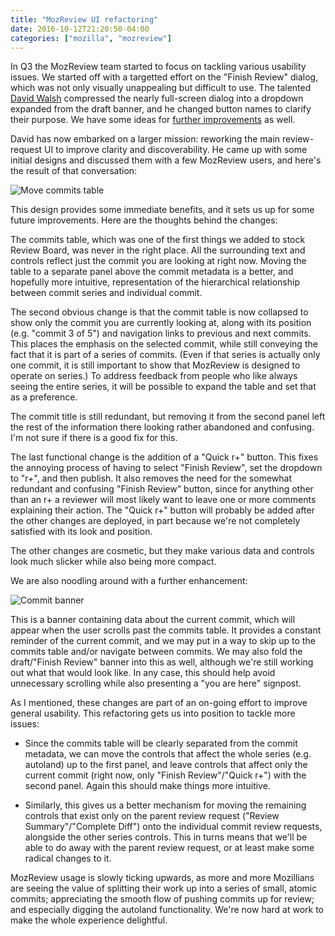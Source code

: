 ```yaml
---
title: "MozReview UI refactoring"
date: 2016-10-12T21:20:50-04:00
categories: ["mozilla", "mozreview"]
---
```

In Q3 the MozReview team started to focus on tackling various
usability issues.  We started off with a targetted effort on the
"Finish Review" dialog, which was not only visually unappealing but
difficult to use.  The talented [David Walsh][] compressed the nearly
full-screen dialog into a dropdown expanded from the draft banner, and
he changed button names to clarify their purpose.  We have some
ideas for [further improvements][] as well.

David has now embarked on a larger mission: reworking the main
review-request UI to improve clarity and discoverability.  He came up
with some initial designs and discussed them with a few MozReview
users, and here's the result of that conversation:

![Move commits table](/images/move_commits_table.png)

This design provides some immediate benefits, and it sets us up for
some future improvements.  Here are the thoughts behind the changes:

The commits table, which was one of the first things we added to stock
Review Board, was never in the right place.  All the surrounding text
and controls reflect just the commit you are looking at right now.
Moving the table to a separate panel above the commit metadata is a
better, and hopefully more intuitive, representation of the
hierarchical relationship between commit series and individual commit.

The second obvious change is that the commit table is now collapsed to
show only the commit you are currently looking at, along with its
position (e.g. "commit 3 of 5") and navigation links to previous and
next commits.  This places the emphasis on the selected commit, while
still conveying the fact that it is part of a series of commits.
(Even if that series is actually only one commit, it is still
important to show that MozReview is designed to operate on series.)
To address feedback from people who like always seeing the entire
series, it will be possible to expand the table and set that as a
preference.

The commit title is still redundant, but removing it from the second
panel left the rest of the information there looking rather abandoned
and confusing.  I'm not sure if there is a good fix for this.

The last functional change is the addition of a "Quick r+" button.
This fixes the annoying process of having to select "Finish Review",
set the dropdown to "r+", and then publish.  It also removes the need
for the somewhat redundant and confusing "Finish Review" button, since
for anything other than an r+ a reviewer will most likely want to
leave one or more comments explaining their action.  The "Quick r+"
button will probably be added after the other changes are deployed, in
part because we're not completely satisfied with its look and position.

The other changes are cosmetic, but they make various data and
controls look much slicker while also being more compact.

We are also noodling around with a further enhancement:

![Commit banner](/images/permabanner.png)

This is a banner containing data about the current commit, which will
appear when the user scrolls past the commits table.  It provides a
constant reminder of the current commit, and we may put in a way to
skip up to the commits table and/or navigate between commits.  We may
also fold the draft/"Finish Review" banner into this as well, although
we're still working out what that would look like.  In any case, this
should help avoid unnecessary scrolling while also presenting a "you
are here" signpost.

As I mentioned, these changes are part of an on-going effort to
improve general usability.  This refactoring gets us into position to
tackle more issues:

* Since the commits table will be clearly separated from the commit
  metadata, we can move the controls that affect the whole series
  (e.g. autoland) up to the first panel, and leave controls that affect
  only the current commit (right now, only "Finish Review"/"Quick r+")
  with the second panel.  Again this should make things more intuitive.

* Similarly, this gives us a better mechanism for moving the remaining
  controls that exist only on the parent review request ("Review
  Summary"/"Complete Diff") onto the individual commit review
  requests, alongside the other series controls.  This in turns means
  that we'll be able to do away with the parent review request, or at
  least make some radical changes to it.

MozReview usage is slowly ticking upwards, as more and more Mozillians
are seeing the value of splitting their work up into a series of
small, atomic commits; appreciating the smooth flow of pushing commits
up for review; and especially digging the autoland functionality.
We're now hard at work to make the whole experience delightful.


[David Walsh]: https://davidwalsh.name/
[further improvements]: https://bugzilla.mozilla.org/show_bug.cgi?id=1246611
